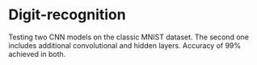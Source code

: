 # Digit-recognition
Testing two CNN models on the classic MNIST dataset. The second one includes additional convolutional and hidden layers. Accuracy of 99% achieved in both.
